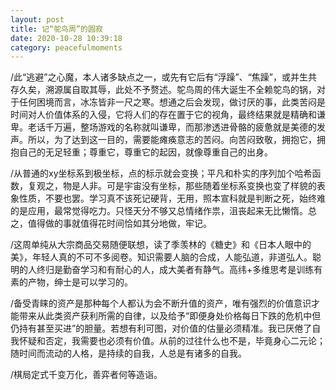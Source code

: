 ```yaml
---
layout: post
title: 记“鸵鸟周”的圆寂
date: 2020-10-28 10:39:18
category: peacefulmoments
---
```


/此“逃避”之心魔，本人诸多缺点之一，或先有它后有“浮躁”、“焦躁”，或并生共存久矣，溯源属自取其辱，此处不予赘述。鸵鸟周的伟大诞生不全赖鸵鸟的锅，对于任何困境而言，冰冻皆非一尺之寒。想通之后会发现，做讨厌的事，此类苦闷是时间对人价值体系的入侵，它将人们的存在置于它的视角，最终结果就是精确和谦卑。老话千万遍，整场游戏的名称就叫谦卑，而那渗透进骨骼的疲惫就是美德的发声。所以，为了达到这一目的，需要能瘫痪意志的苦闷。向苦闷致敬，拥抱它，拥抱自己的无足轻重；尊重它，尊重它的起因，就像尊重自己的出身。

/从普通的xy坐标系到极坐标，点的标示就会变换；平凡和朴实的序列加个哈希函数，复观之，物是人非。可是宇宙没有坐标，那些随着坐标系变换也变了样貌的表象性质，不要也罢。学习真不该死记硬背，无用，照本宣科就是判断之死，始终难的是应用，最常觉得吃力。只怪天分不够又总情绪作祟，沮丧起来无比懒惰。总之，值得做的事就值得花时间恰如其分地做，牢记。

/这周单纯从大宗商品交易随便联想，读了季羡林的《糖史》和《日本人眼中的美》，年轻人真的不可不多阅卷。知识需要人脑的合成，人能弘道，非道弘人。聪明的人终归是勤奋学习和有耐心的人，成大美者有静气。高纬+多维思考是训练有素的产物，绅士是可以学习的。

/备受青睐的资产是那种每个人都认为会不断升值的资产，唯有强烈的价值意识才能带来从此类资产获利所需的自律，以及给予“即便身处价格每日下跌的危机中但仍持有甚至买进”的胆量。若想有利可图，对价值的估量必须精准。我已厌倦了自我怀疑和否定，我需要也必须有价值。从前的过往什么也不是，毕竟身心二元论；随时间而流动的人格，是持续的自我，人总是有诸多的自我。

/棋局定式千变万化，善弈者何等造诣。




